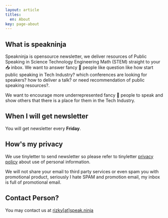 ```yaml
---
layout: article
titles:
  en: About
key: page-about
---
```



## What is speakninja
Speakninja is opensource newsletter, we deliver resources of Public Speaking in Science Technology Engineering Math (STEM) straight to your 📥 inbox. We want to answer fancy 🎩 people like question like how start public speaking in Tech Industry? which conferences are looking for speakers? how to deliver a talk? or need recommendation of public speaking resources?.

We want to encourage more underrepresented fancy 🎩 people to speak and show others that there is a place for them in the Tech Industry.

## When I will get newsletter

You will get newsletter every **Friday**.

## How's my privacy

We use tinyletter to send newsletter so please refer to tinyletter [privacy policy](https://mailchimp.com/legal/privacy/) about use of personal information.

We will not share your email to third party services or even spam you with promotional product, seriously I hate SPAM and promotion email, my inbox is full of promotional email.

## Contact Person?

You may contact us at [rizky[at]speak.ninja](mailto:rizky@speak.ninja)